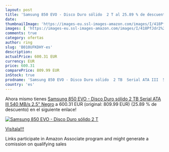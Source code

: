 ```yaml
---
layout: post
title: 'Samsung 850 EVO - Disco Duro sólido  2 T al 25.89 % de descuento'
date: 
thumbnailImage: 'https://images-eu.ssl-images-amazon.com/images/I/418PfJdr2%2BL._SL200_.jpg'
images: [ 'https://images-eu.ssl-images-amazon.com/images/I/418PfJdr2%2BL._SL200_.jpg' ]
comments: true
category: ofertas
author: ring
slug: 'B010UFKDHY-es'
description:
actualPrice: 600.31 EUR
currency: EUR
price: 600.31
comparePrice: 809.99 EUR
inStock: true
prodname: 'Samsung 850 EVO - Disco Duro sólido  2 TB  Serial ATA III  540 MB/s  2.5"   Negro'
country: 'es'
---
```


Ahora mismo tienes [Samsung 850 EVO - Disco Duro sólido  2 TB  Serial ATA III  540 MB/s  2.5"   Negro](https://www.amazon.es/dp/B010UFKDHY/?tag=tolees-21) a 600.31 EUR (original: 809.99 EUR) (25.89 %  de descuento) en el siguiente enlace!

[![Samsung 850 EVO - Disco Duro sólido  2 T](https://images-eu.ssl-images-amazon.com/images/I/418PfJdr2%2BL._SL200_.jpg)](https://www.amazon.es/dp/B010UFKDHY/?tag=tolees-21)

[Visítala!!!](https://www.amazon.es/dp/B010UFKDHY/?tag=tolees-21)

Links participate in Amazon Associate program and might generate a comission on qualifying sales
